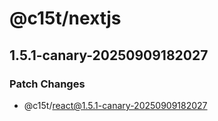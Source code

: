# @c15t/nextjs

## 1.5.1-canary-20250909182027

### Patch Changes

- @c15t/react@1.5.1-canary-20250909182027
